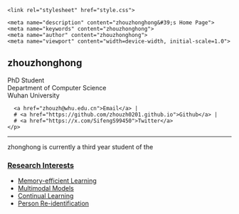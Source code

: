 <html><head><meta http-equiv="Content-Type" content="text/html; charset=UTF-8">
    <title>zhouzhonghong's Home Page</title>

    <link rel="stylesheet" href="style.css">
    
    <meta name="description" content="zhouzhonghong&#39;s Home Page">
    <meta name="keywords" content="zhouzhonghong">
    <meta name="author" content="zhouzhonghong">
    <meta name="viewport" content="width=device-width, initial-scale=1.0">
</head>

<body>

<div id="contents">

<div class="profile-table">
  <div class="profile-text">
    <h2>zhouzhonghong</h2>
    <p>
      PhD Student <br>
      Department of Computer Science <br>
      Wuhan University
    </p>
    <p>
      
      <a href="zhouzh@whu.edu.cn">Email</a> |
      # <a href="https://github.com/zhouzh0201.github.io">Github</a> |
      # <a href="https://x.com/SifengS99450">Twitter</a> 
    </p>
  </div>
</div>

<hr noshade="">

<p>
zhonghong is currently a third year student of the <a href="https://www.whu.edu.cn/"</a>


<h3> Research Interests </h3>

<ul>
    <li>  Memory-efficient Learning </li>
    <li>  Multimodal Models </li>
    <li>  Continual Learning </li>
    <li>  Person Re-identification </li>
</ul>

</body></html>

